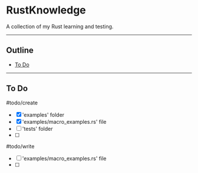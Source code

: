 # RustKnowledge

A collection of my Rust learning and testing.

---

## Outline

- [To Do](#to-do)

---

## To Do

#todo/create
- [x] 'examples' folder
- [x] 'examples/macro_examples.rs' file
- [ ] 'tests' folder
- [ ] 

#todo/write
- [ ] 'examples/macro_examples.rs' file
- [ ] 
